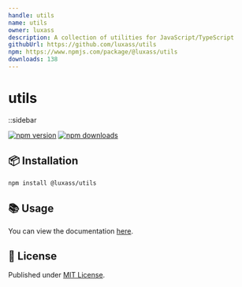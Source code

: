 ```yaml
---
handle: utils
name: utils
owner: luxass
description: A collection of utilities for JavaScript/TypeScript
githubUrl: https://github.com/luxass/utils
npm: https://www.npmjs.com/package/@luxass/utils
downloads: 138
---
```


# utils

::sidebar

[![npm version][npm-version-src]][npm-version-href]
[![npm downloads][npm-downloads-src]][npm-downloads-href]

## 📦 Installation

```sh
npm install @luxass/utils
```

## 📚 Usage

You can view the documentation [here](https://www.jsdocs.io/package/@luxass/utils).

## 📄 License

Published under [MIT License](https://github.com/luxass/utils/blob/main/LICENSE).

<!-- Badges -->

[npm-version-src]: https://img.shields.io/npm/v/@luxass/utils?style=flat&colorA=18181B&colorB=4169E1

[npm-version-href]: https://npmjs.com/package/@luxass/utils

[npm-downloads-src]: https://img.shields.io/npm/dm/@luxass/utils?style=flat&colorA=18181B&colorB=4169E1

[npm-downloads-href]: https://npmjs.com/package/@luxass/utils
